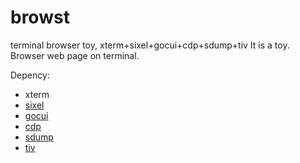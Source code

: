 # browst
terminal browser toy, xterm+sixel+gocui+cdp+sdump+tiv
It is a toy. Browser web page on terminal.

Depency:
- xterm
- [sixel](https://github.com/saitoha/libsixel)
- [gocui](https://github.com/jroimartin/gocui)
- [cdp](https://github.com/mafredri/cdp)
- [sdump](https://github.com/uobikiemukot/sdump)
- [tiv](https://github.com/stefanhaustein/TerminalImageViewer)
